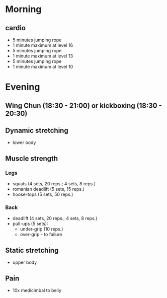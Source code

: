 # Morning
## cardio
* 5 minutes jumping rope
* 1 minute maximum at level 16
* 5 minutes jumping rope
* 1 minute maximum at level 13
* 5 minutes jumping rope
* 1 minute maximum at level 10

# Evening
## Wing Chun (18:30 - 21:00) or kickboxing (18:30 - 20:30)
## Dynamic stretching
* lower body

## Muscle strength
### Legs
* squats (4 sets, 20 reps.; 4 sets, 8 reps.)
* romanian deadlift (5 sets, 15 reps.)
* hoose-tops (5 sets, 50 reps.)

### Back
* deadlift (4 sets, 20 reps.; 4 sets, 8 reps.)
* pull-ups (5 sets):
  - under-grip (10 reps.)
  - over-grip - to failure
  
## Static stretching
* upper body

## Pain
- 10x medicimbal to belly
